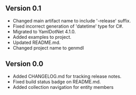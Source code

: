 ## Version 0.1
- Changed main artifact name to include '-release' suffix.
- Fixed incorrect generation of 'datetime' type for C#.
- Migrated to YamlDotNet 4.1.0.
- Added examples to project.
- Updated README.md.
- Changed project name to genmdl

## Version 0.0
- Added CHANGELOG.md for tracking release notes.
- Fixed build status badge on README.md.
- Added collection navigation for entity members
